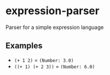 # expression-parser
Parser for a simple expression language

## Examples
- `(+ 1 2)` = `(Number: 3.0)`
- `((+ 1) (+ 2 3))` = `(Number: 6.0)`
